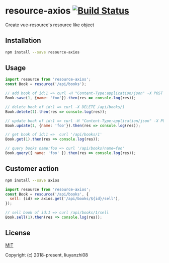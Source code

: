 # resource-axios [![Build Status][travis-img]][travis]

[travis-img]: https://travis-ci.org/rollup/rollup-plugin-commonjs.svg
[travis]: https://travis-ci.org/rollup/rollup-plugin-commonjs

Create vue-resource's resource like object

## Installation

```bash
npm install --save resource-axios
```

## Usage

```javascript
import resource from 'resource-axios';
const Book = resource('/api/books');

// add book of id:1 => curl -H "Content-Type:application/json" -X POST --data '{"name":"foo"}' /api/books
Book.save(1, {name: 'foo'}).then(res => console.log(res));

// delete book of id:1 => curl -X DELETE /api/books/1
Book.delete(1).then(res => console.log(res));

// update book of id:1 => curl -H "Content-Type:application/json" -X PUT --data '{"name":"foo"}' /api/books/1
Book.update(1, {name: 'foo'}).then(res => console.log(res));

// get book of id:1 =>  curl '/api/books/1'
Book.get(1).then(res => console.log(res));

// query books name:foo => curl '/api/books?name=foo'
Book.query({ name: 'foo' }).then(res => console.log(res));
```

## Customer action


```bash
npm install --save axios
```

```javascript
import resource from 'resource-axios';
const Book = resource('/api/books', {
  sell: (id) => axios.get('/api/books/${id}/sell'),
});

// sell book of id:1 => curl /api/books/1/sell
Book.sell(1).then(res => console.log(res));
```

## License

[MIT](http://opensource.org/licenses/MIT)

Copyright (c) 2018-present, liuyanzhi08
